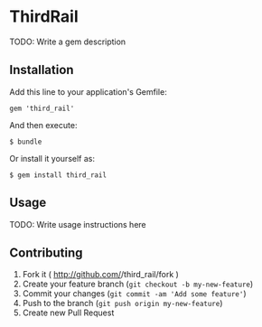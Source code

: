 # ThirdRail

TODO: Write a gem description

## Installation

Add this line to your application's Gemfile:

    gem 'third_rail'

And then execute:

    $ bundle

Or install it yourself as:

    $ gem install third_rail

## Usage

TODO: Write usage instructions here

## Contributing

1. Fork it ( http://github.com/<my-github-username>/third_rail/fork )
2. Create your feature branch (`git checkout -b my-new-feature`)
3. Commit your changes (`git commit -am 'Add some feature'`)
4. Push to the branch (`git push origin my-new-feature`)
5. Create new Pull Request
